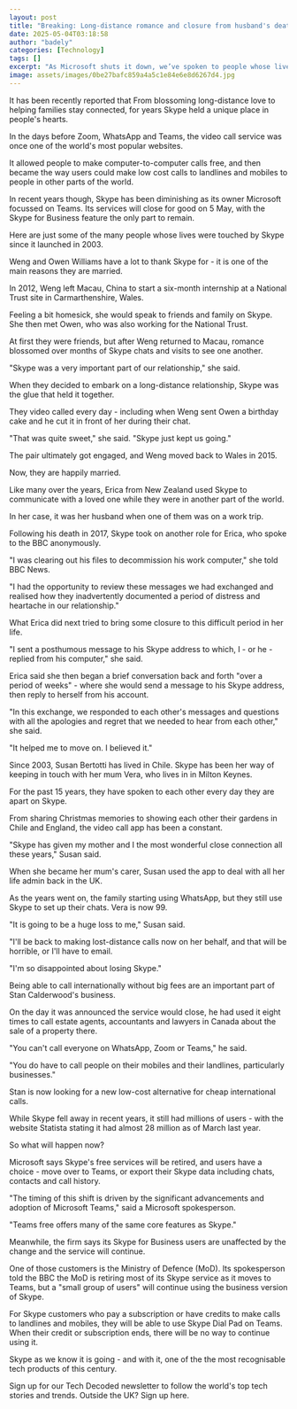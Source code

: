```yaml
---
layout: post
title: "Breaking: Long-distance romance and closure from husband's death - your memories of Skype"
date: 2025-05-04T03:18:58
author: "badely"
categories: [Technology]
tags: []
excerpt: "As Microsoft shuts it down, we’ve spoken to people whose lives were impacted by  the tools."
image: assets/images/0be27bafc859a4a5c1e84e6e8d6267d4.jpg
---
```


It has been recently reported that From blossoming long-distance love to helping families stay connected, for years Skype held a unique place in people's hearts.

In the days before Zoom, WhatsApp and Teams, the video call service was once one of the world's most popular websites.

It allowed people to make computer-to-computer calls free, and then became the way users could make low cost calls to landlines and mobiles to people in other parts of the world.

In recent years though, Skype has been diminishing as its owner Microsoft focussed on Teams. Its services will close for good on 5 May, with the Skype for Business feature the only part to remain.

Here are just some of the many people whose lives were touched by Skype since it launched in 2003.

Weng and Owen Williams have a lot to thank Skype for - it is one of the main reasons they are married.

In 2012, Weng left Macau, China to start a six-month internship at a National Trust site in Carmarthenshire, Wales.

Feeling a bit homesick, she would speak to friends and family on Skype. She then met Owen, who was also working for the National Trust.

At first they were friends, but after Weng returned to Macau, romance blossomed over months of Skype chats and visits to see one another.

"Skype was a very important part of our relationship," she said. 

When they decided to embark on a long-distance relationship, Skype was the glue that held it together.

They video called every day - including when Weng sent Owen a birthday cake and he cut it in front of her during their chat.

"That was quite sweet," she said. "Skype just kept us going."

The pair ultimately got engaged, and Weng moved back to Wales in 2015.

Now, they are happily married.

Like many over the years, Erica from New Zealand used Skype to communicate with a loved one while they were in another part of the world. 

In her case, it was her husband when one of them was on a work trip.

Following his death in 2017, Skype took on another role for Erica, who spoke to the BBC anonymously.

"I was clearing out his files to decommission his work computer," she told BBC News.

"I had the opportunity to review these messages we had exchanged and realised how they inadvertently documented a period of distress and heartache in our relationship."

What Erica did next tried to bring some closure to this difficult period in her life.

"I sent a posthumous message to his Skype address to which, I - or he - replied from his computer," she said.

Erica said she then began a brief conversation back and forth "over a period of weeks" - where she would send a message to his Skype address, then reply to herself from his account.

"In this exchange, we responded to each other's messages and questions with all the apologies and regret that we needed to hear from each other," she said. 

"It helped me to move on. I believed it."

Since 2003, Susan Bertotti has lived in Chile. Skype has been her way of keeping in touch with her mum Vera, who lives in in Milton Keynes.

For the past 15 years, they have spoken to each other every day they are apart on Skype.

From sharing Christmas memories to showing each other their gardens in Chile and England, the video call app has been a constant.

"Skype has given my mother and I the most wonderful close connection all these years," Susan said.

When she became her mum's carer, Susan used the app to deal with all her life admin back in the UK. 

As the years went on, the family starting using WhatsApp, but they still use Skype to set up their chats. Vera is now 99.

"It is going to be a huge loss to me," Susan said.

"I'll be back to making lost-distance calls now on her behalf, and that will be horrible, or I'll have to email.

"I'm so disappointed about losing Skype."

Being able to call internationally without big fees are an important part of Stan Calderwood's business. 

On the day it was announced the service would close, he had used it eight times to call estate agents, accountants and lawyers in Canada about the sale of a property there.

"You can't call everyone on WhatsApp, Zoom or Teams," he said.

"You do have to call people on their mobiles and their landlines, particularly businesses."

Stan is now looking for a new low-cost alternative for cheap international calls.

While Skype fell away in recent years, it still had millions of users - with the website Statista stating it had almost 28 million as of March last year. 

So what will happen now? 

Microsoft says Skype's free services will be retired, and users have a choice - move over to Teams, or export their Skype data including chats, contacts and call history.

"The timing of this shift is driven by the significant advancements and adoption of Microsoft Teams," said a Microsoft spokesperson.

"Teams free offers many of the same core features as Skype."

Meanwhile, the firm says its Skype for Business users are unaffected by the change and the service will continue. 

One of those customers is the Ministry of Defence (MoD). Its spokesperson told the BBC the MoD is retiring most of its Skype service as it moves to Teams, but a "small group of users" will continue using the business version of Skype.

For Skype customers who pay a subscription or have credits to make calls to landlines and mobiles, they will be able to use Skype Dial Pad on Teams. When their credit or subscription ends, there will be no way to continue using it.

Skype as we know it is going - and with it, one of the the most recognisable tech products of this century.

Sign up for our Tech Decoded newsletter to follow the world's top tech stories and trends. Outside the UK? Sign up here.

